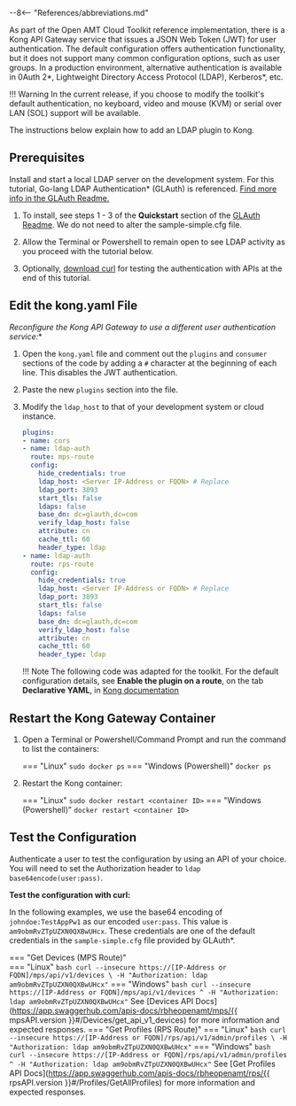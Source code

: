 --8<-- "References/abbreviations.md"


As part of the Open AMT Cloud Toolkit reference implementation, there is a Kong API Gateway service that issues a JSON Web Token (JWT) for user authentication. The default configuration offers authentication functionality, but it does not support many common configuration options, such as user groups. In a production environment, alternative authentication is available in 0Auth 2*, Lightweight Directory Access Protocol (LDAP), Kerberos*, etc.

!!! Warning
    In the current release, if you choose to modify the toolkit's default authentication, no keyboard, video and mouse (KVM) or serial over LAN (SOL) support will be available. 

The instructions below explain how to add an LDAP plugin to Kong.

## Prerequisites

Install and start a local LDAP server on the development system. For this tutorial, Go-lang LDAP Authentication* (GLAuth) is referenced. [Find more info in the GLAuth Readme.](https://github.com/glauth/glauth) 
    
1. To install, see steps 1 - 3 of the **Quickstart** section of the [GLAuth Readme](https://github.com/glauth/glauth#quickstart). We do not need to alter the sample-simple.cfg file.

2. Allow the Terminal or Powershell to remain open to see LDAP activity as you proceed with the tutorial below.

3. Optionally, [download curl](https://curl.se/) for testing the authentication with APIs at the end of this tutorial.


## Edit the kong.yaml File

**Reconfigure the Kong* API Gateway to use a different user authentication service:**

1. Open the `kong.yaml` file and comment out the `plugins` and `consumer` sections of the code by adding a `#` character at the beginning of each line. This disables the JWT authentication.

2. Paste the new `plugins` section into the file. 

3. Modify the `ldap_host` to that of your development system or cloud instance. 
    
    ``` yaml hl_lines="7 20"
    plugins:
    - name: cors
    - name: ldap-auth
      route: mps-route
      config: 
        hide_credentials: true
        ldap_host: <Server IP-Address or FQDN> # Replace
        ldap_port: 3893
        start_tls: false
        ldaps: false
        base_dn: dc=glauth,dc=com
        verify_ldap_host: false
        attribute: cn
        cache_ttl: 60
        header_type: ldap
    - name: ldap-auth
      route: rps-route
      config: 
        hide_credentials: true
        ldap_host: <Server IP-Address or FQDN> # Replace
        ldap_port: 3893
        start_tls: false
        ldaps: false
        base_dn: dc=glauth,dc=com
        verify_ldap_host: false
        attribute: cn
        cache_ttl: 60
        header_type: ldap
    ```

    !!! Note
        The following code was adapted for the toolkit. For the default configuration details, see **Enable the plugin on a route**, on the tab **Declarative YAML**, in [Kong documentation](https://docs.konghq.com/hub/kong-inc/ldap-auth/#main)

## Restart the Kong Gateway Container

1. Open a Terminal or Powershell/Command Prompt and run the command to list the containers:

    === "Linux"
        ```
        sudo docker ps
        ```
    === "Windows (Powershell)"
        ```
        docker ps
        ```

2. Restart the Kong container:

    === "Linux"
        ```
        sudo docker restart <container ID>
        ```
    === "Windows (Powershell)"
        ```
        docker restart <container ID>
        ```


## Test the Configuration

Authenticate a user to test the configuration by using an API of your choice. You will need to set the Authorization header to `ldap base64encode(user:pass)`.

**Test the configuration with curl:**

In the following examples, we use the base64 encoding of `johndoe:TestAppPw1` as our encoded `user:pass`. This value is `am9obmRvZTpUZXN0QXBwUHcx`. These credentials are one of the default credentials in the `sample-simple.cfg` file provided by GLAuth*.

=== "Get Devices (MPS Route)"     
    === "Linux"
        ``` bash
        curl --insecure https://[IP-Address or FQDN]/mps/api/v1/devices \
            -H "Authorization: ldap am9obmRvZTpUZXN0QXBwUHcx"
        ```
    === "Windows"
        ``` bash
        curl --insecure https://[IP-Address or FQDN]/mps/api/v1/devices ^
            -H "Authorization: ldap am9obmRvZTpUZXN0QXBwUHcx"
        ```
    See [Devices API Docs](https://app.swaggerhub.com/apis-docs/rbheopenamt/mps/{{ mpsAPI.version }}#/Devices/get_api_v1_devices) for more information and expected responses.
=== "Get Profiles (RPS Route)"
    === "Linux"
        ``` bash
        curl --insecure https://[IP-Address or FQDN]/rps/api/v1/admin/profiles \
            -H "Authorization: ldap am9obmRvZTpUZXN0QXBwUHcx"
        ```
    === "Windows"
        ``` bash
        curl --insecure https://[IP-Address or FQDN]/rps/api/v1/admin/profiles ^
            -H "Authorization: ldap am9obmRvZTpUZXN0QXBwUHcx"
        ```
    See [Get Profiles API Docs](https://app.swaggerhub.com/apis-docs/rbheopenamt/rps/{{ rpsAPI.version }}#/Profiles/GetAllProfiles) for more information and expected responses.

<br>
<br>